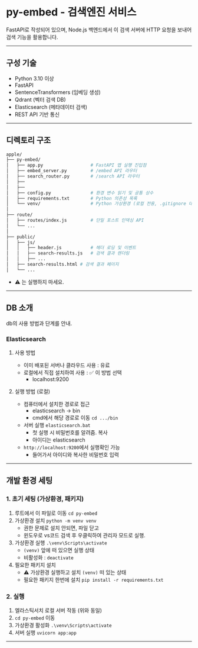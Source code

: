 # py-embed - 검색엔진 서비스

FastAPI로 작성되어 있으며, Node.js 백엔드에서 이 검색 서버에 HTTP 요청을 보내어 검색 기능을 활용합니다.

---

## 구성 기술

- Python 3.10 이상
- FastAPI
- SentenceTransformers (임베딩 생성)
- Qdrant (벡터 검색 DB)
- Elasticsearch (메타데이터 검색)
- REST API 기반 통신

---

## 디렉토리 구조

```bash
apple/
├── py-embed/
│   ├── app.py                  # FastAPI 앱 실행 진입점
│   ├── embed_server.py         # /embed API 라우터
│   ├── search_router.py        # /search API 라우터
│   ├──
│   ├──
│   ├── config.py               # 환경 변수 읽기 및 공통 상수
│   ├── requirements.txt        # Python 의존성 목록
│   └── venv/                   # Python 가상환경 (로컬 전용, .gitignore 대상)
│
├── route/
│   ├── routes/index.js         # 단일 포스트 인덱싱 API
│   └── ...
│
├── public/
│   ├── js/
│   │   ├── header.js           # 헤더 로딩 및 이벤트
│   │   ├── search-results.js   # 검색 결과 렌더링
│   │   ├── ...
│   ├── search-results.html # 검색 결과 페이지
│   └── ...

```

- ⚠️ 는 실행하지 마세요.

---

## DB 소개

db의 사용 방법과 단계를 안내.

### Elasticsearch

1. 사용 방법

   - 이미 배포된 서버나 클라우드 사용 : 유료
   - 로컬에서 직접 설치하여 사용 : ✅ 이 방법 선택
     - localhost:9200

2. 실행 방법 (로컬)

   - 컴퓨터에서 설치한 경로로 접근
     - elasticsearch -> bin
     - cmd에서 해당 경로로 이동 `cd .../bin`
   - 서버 실행 `elasticsearch.bat`
     - 첫 실행 시 비밀번호를 알려줌. 복사
     - 아이디는 elasticsearch
   - `http://localhost:9200`에서 실행확인 가능
     - 들어가서 아이디와 복사한 비밀번호 입력

---

## 개발 환경 세팅

### 1. 초기 세팅 (가상환경, 패키지)

1. 루트에서 이 파일로 이동 `cd py-embed`
2. 가상환경 설치 `python -m venv venv`
   - 권한 문제로 설치 안되면, 파일 닫고
   - 윈도우로 vs코드 검색 후 우클릭하여 관리자 모드로 실행.
3. 가상환경 실행 `.\venv\Scripts\activate`
   - `(venv)` 앞에 떠 있으면 실행 상태
   - 비활성화 : `deactivate`
4. 필요한 패키지 설치
   - ⚠️ 가상환경 실행하고 설치 `(venv)` 떠 있는 상태
   - 필요한 패키지 한번에 설치 `pip install -r requirements.txt`

### 2. 실행

1. 엘라스틱서치 로컬 서버 작동 (위와 동일)
2. `cd py-embed` 이동
3. 가상환경 활성화 `.\venv\Scripts\activate`
4. 서버 실행 `uvicorn app:app`

---
